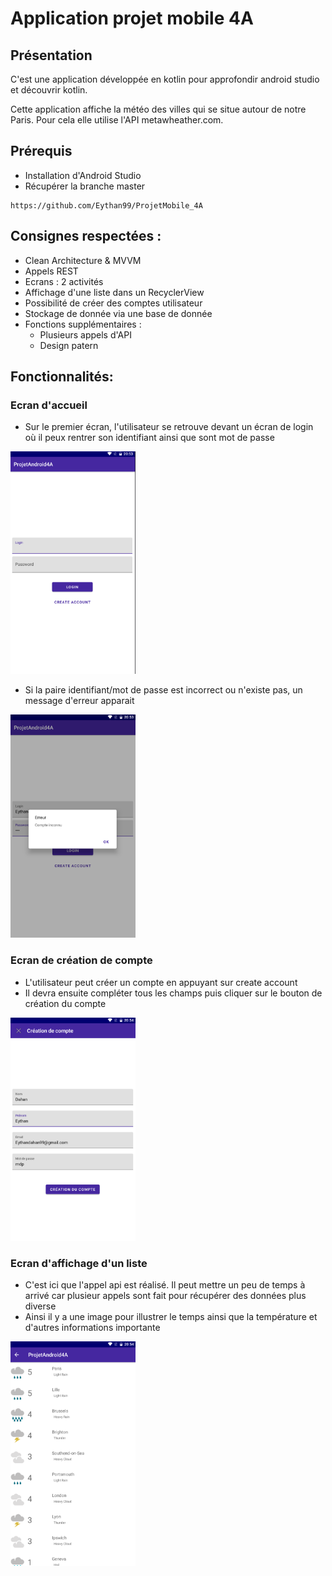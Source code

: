 # Application projet mobile 4A

## Présentation

C'est une application développée en kotlin pour approfondir android studio et découvrir kotlin.

Cette application affiche la météo des villes qui se situe autour de notre Paris. Pour cela elle utilise l'API metawheather.com.

## Prérequis


- Installation d'Android Studio
- Récupérer la branche master<br/>


````
https://github.com/Eythan99/ProjetMobile_4A
````

## Consignes respectées : 

- Clean Architecture & MVVM
- Appels REST
- Ecrans : 2 activités
- Affichage d'une liste dans un RecyclerView
- Possibilité de créer des comptes utilisateur
- Stockage de donnée via une base de donnée
- Fonctions supplémentaires :
  - Plusieurs appels d'API
  - Design patern


## Fonctionnalités: 

### Ecran d'accueil 

- Sur le premier écran, l'utilisateur se retrouve devant un écran de login où il peux rentrer son identifiant ainsi que sont mot de passe

<img src="Image/Accueil.png" width= 200>

- Si la paire identifiant/mot de passe est incorrect ou n'existe pas, un message d'erreur apparait

<img src="Image/Erreur.png" width= 200>

### Ecran de création de compte

- L'utilisateur peut créer un compte en appuyant sur create account
- Il devra ensuite compléter tous les champs puis cliquer sur le bouton de création du compte

<img src="Image/Compte.png" width= 200>

### Ecran d'affichage d'un liste

- C'est ici que l'appel api est réalisé. Il peut mettre un peu de temps à arrivé car plusieur appels sont fait pour récupérer des données plus diverse
- Ainsi il y a une image pour illustrer le temps ainsi que la température et d'autres informations importante

<img src="Image/Liste.png" width= 200>

